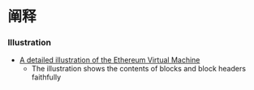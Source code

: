 # 阐释

### Illustration

* [A detailed illustration of the Ethereum Virtual Machine](https://ethereum.stackexchange.com/a/6413/280)
  * The illustration shows the contents of blocks and block headers faithfully



